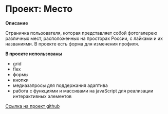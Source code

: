 # Проект: Место

**Описание**

Страничка пользователя, которая представляет собой фотогалерею различных мест, расположенных на просторах России, с лайками и их названиями. В проекте есть форма для изменения профиля.

**В проекте использованы**
* grid
* flex
* формы
* кнопки
* медиазапросы для поддержания адаптива
* работа с функциями и массивами на javaScript для реализации интерактивных элементов

[Ссылка на проект github](https://anastasia-bazaeva.github.io/mesto-project/)